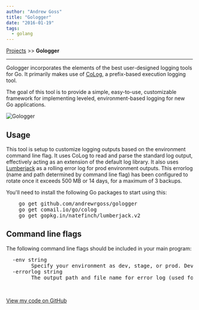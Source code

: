 ```yaml
---
author: "Andrew Goss"
title: "Gologger"
date: "2016-01-19"
tags:
  - golang
---
```

<a href="/projects/">Projects</a> >> <b>Gologger</b>

<hr>

Gologger incorporates the elements of the best user-designed logging tools for Go. It primarily makes use of <a href="https://github.com/comail/colog" target="_blank">CoLog</a>, a prefix-based execution logging tool. 

The goal of this tool is to provide a simple, easy-to-use, customizable framework for implementing leveled, environment-based logging for new Go applications.

![Gologger](/img/projects/gologger.png "Gologger")<br>

## Usage
This tool is setup to customize logging outputs based on the environment command line flag. It uses CoLog to read and parse the standard log output, effectively acting as an extension of the default log library. It also uses [Lumberjack](https://github.com/natefinch/lumberjack) as a rolling error log for prod environment outputs. This errorlog (name and path determined by command line flag) has been configured to rotate once it exceeds 500 MB or 14 days, for a maximum of 3 backups. 

You'll need to install the following Go packages to start using this:
<pre>
	go get github.com/andrewrgoss/gologger
	go get comail.io/go/colog
	go get gopkg.in/natefinch/lumberjack.v2
</pre>
 
## Command line flags
The following command line flags should be included in your main program:
<pre>
  -env string
    	Specify your environment as dev, stage, or prod. Dev writes to console at debug_level, stage writes to console at info_level, prod writes to rolling error file (warning_level or above). Required. (default "dev")
  -errorlog string
    	The output path and file name for error log (used for prod environment only). Required. (default "./error.log")
</pre><br>

<a href="https://github.com/andrewrgoss/gologger" class="btn" target="_blank">View my code on GitHub</a>